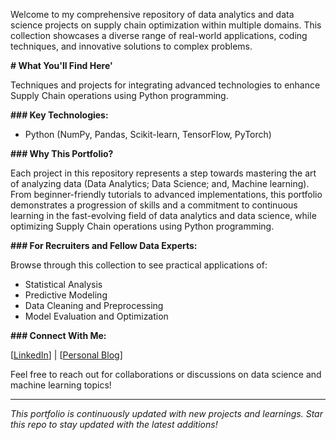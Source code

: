 Welcome to my comprehensive repository of data analytics and data science projects on supply chain optimization within multiple domains. This collection showcases a diverse range of real-world applications, coding techniques, and innovative solutions to complex problems.

**# What You'll Find Here'**

Techniques and projects for integrating advanced technologies to enhance Supply Chain operations using Python programming.

**### Key Technologies:**

- Python (NumPy, Pandas, Scikit-learn, TensorFlow, PyTorch)

**### Why This Portfolio?**

Each project in this repository represents a step towards mastering the art of analyzing data (Data Analytics; Data Science; and, Machine learning). From beginner-friendly tutorials to advanced implementations, this portfolio demonstrates a progression of skills and a commitment to continuous learning in the fast-evolving field of data analytics and data science, while optimizing Supply Chain operations using Python programming.

**### For Recruiters and Fellow Data Experts:**

Browse through this collection to see practical applications of:
- Statistical Analysis
- Predictive Modeling
- Data Cleaning and Preprocessing
- Model Evaluation and Optimization
  
**### Connect With Me:**

[[LinkedIn](https://www.linkedin.com/in/princehobby/)] | [[Personal Blog](https://medium.com/@PrinceData)]

Feel free to reach out for collaborations or discussions on data science and machine learning topics!

---

*This portfolio is continuously updated with new projects and learnings. Star this repo to stay updated with the latest additions!*
